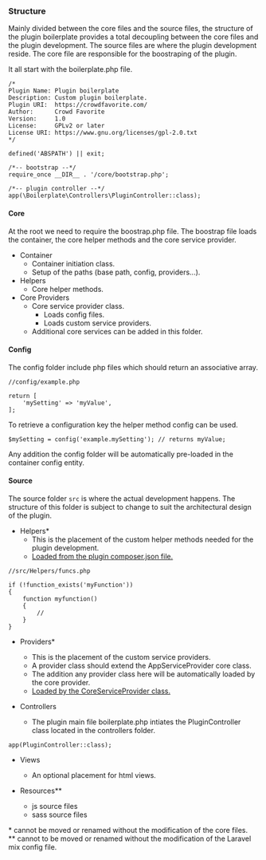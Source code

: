 ### Structure

Mainly divided between the core files and the source files, the structure of the plugin boilerplate provides a total decoupling between the core files and the plugin development. 
The source files are where the plugin development reside. 
The core file are responsible for the boostraping of the plugin.

It all start with the boilerplate.php file.

```
/*
Plugin Name: Plugin boilerplate
Description: Custom plugin boilerplate.
Plugin URI:  https://crowdfavorite.com/
Author:      Crowd Favorite
Version:     1.0
License:     GPLv2 or later
License URI: https://www.gnu.org/licenses/gpl-2.0.txt
*/

defined('ABSPATH') || exit;

/*-- bootstrap --*/
require_once __DIR__ . '/core/bootstrap.php';

/*-- plugin controller --*/
app(\Boilerplate\Controllers\PluginController::class);
```

#### Core

At the root we need to require the boostrap.php file. 
The boostrap file loads the container, the core helper methods and the core service provider.
<br>

* Container
    * Container initiation class.
    * Setup of the paths (base path, config, providers...).
* Helpers
    * Core helper methods.
* Core Providers
    * Core service provider class.
      * Loads config files.
      * Loads custom service providers.
    * Additional core services can be added in this folder.
    
#### Config

The config folder include php files which should return an associative array. 

```
//config/example.php

return [
    'mySetting' => 'myValue',
];
```

To retrieve a configuration key the helper method config can be used.
```
$mySetting = config('example.mySetting'); // returns myValue;
```

Any addition the config folder will be automatically pre-loaded in the container config entity.

#### Source

The source folder `src` is where the actual development happens. 
The structure of this folder is subject to change to suit the architectural design of the plugin.

* Helpers*
    * This is the placement of the custom helper methods needed for the plugin development.
    * <u>Loaded from the plugin composer.json file.</u>
    
```
//src/Helpers/funcs.php

if (!function_exists('myFunction'))
{
	function myfunction()
	{
		//
	}
}
```

* Providers*
    * This is the placement of the custom service providers.
    * A provider class should extend the AppServiceProvider core class.
    * The addition any provider class here will be automatically loaded by the core provider.
    * <u>Loaded by the CoreServiceProvider class.</u>  


* Controllers
    * The plugin main file boilerplate.php intiates the PluginController class located in the controllers folder.
  
```
app(PluginController::class);
```
    
* Views
    * An optional placement for html views.


* Resources**
    * js source files
    * sass source files


\* cannot be moved or renamed without the modification of the core files.  
\** cannot to be moved or renamed without the modification of the Laravel mix config file.



